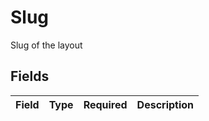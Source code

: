 # Slug

Slug of the layout


## Fields

| Field       | Type        | Required    | Description |
| ----------- | ----------- | ----------- | ----------- |